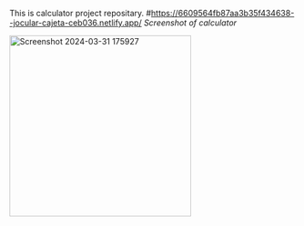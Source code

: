 This is calculator project repositary.
#https://6609564fb87aa3b35f434638--jocular-cajeta-ceb036.netlify.app/
*Screenshot of calculator*

<img width="319" alt="Screenshot 2024-03-31 175927" src="https://github.com/Muktaiindraksha/Calculator_project/assets/113412715/8ae122d1-c369-4689-8bfb-b4dd07a9f5ed">


